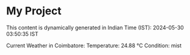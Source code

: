 # My Project

This content is dynamically generated in Indian Time (IST): 2024-05-30 03:50:35 IST


Current Weather in Coimbatore:
Temperature: 24.88 °C
Condition: mist
